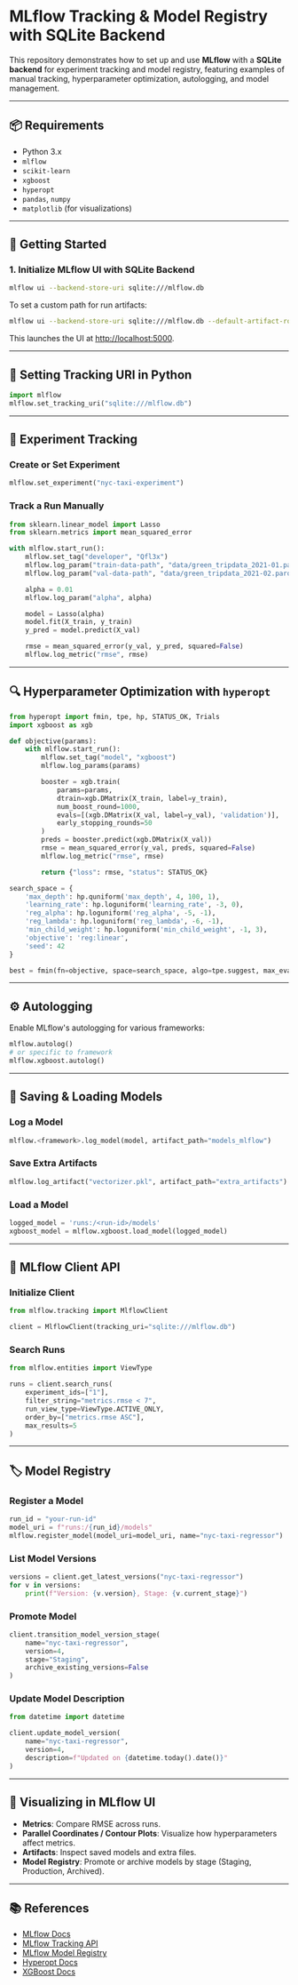 # MLflow Tracking & Model Registry with SQLite Backend

This repository demonstrates how to set up and use **MLflow** with a **SQLite backend** for experiment tracking and model registry, featuring examples of manual tracking, hyperparameter optimization, autologging, and model management.

---

## 📦 Requirements

- Python 3.x
- `mlflow`
- `scikit-learn`
- `xgboost`
- `hyperopt`
- `pandas`, `numpy`
- `matplotlib` (for visualizations)

---

## 🚀 Getting Started

### 1. Initialize MLflow UI with SQLite Backend

```bash
mlflow ui --backend-store-uri sqlite:///mlflow.db
```

To set a custom path for run artifacts:

```bash
mlflow ui --backend-store-uri sqlite:///mlflow.db --default-artifact-root ./mlruns
```

This launches the UI at [http://localhost:5000](http://localhost:5000).

---

## 🔗 Setting Tracking URI in Python

```python
import mlflow
mlflow.set_tracking_uri("sqlite:///mlflow.db")
```

---

## 🧪 Experiment Tracking

### Create or Set Experiment

```python
mlflow.set_experiment("nyc-taxi-experiment")
```

### Track a Run Manually

```python
from sklearn.linear_model import Lasso
from sklearn.metrics import mean_squared_error

with mlflow.start_run():
    mlflow.set_tag("developer", "Qfl3x")
    mlflow.log_param("train-data-path", "data/green_tripdata_2021-01.parquet")
    mlflow.log_param("val-data-path", "data/green_tripdata_2021-02.parquet")

    alpha = 0.01
    mlflow.log_param("alpha", alpha)

    model = Lasso(alpha)
    model.fit(X_train, y_train)
    y_pred = model.predict(X_val)

    rmse = mean_squared_error(y_val, y_pred, squared=False)
    mlflow.log_metric("rmse", rmse)
```

---

## 🔍 Hyperparameter Optimization with `hyperopt`

```python
from hyperopt import fmin, tpe, hp, STATUS_OK, Trials
import xgboost as xgb

def objective(params):
    with mlflow.start_run():
        mlflow.set_tag("model", "xgboost")
        mlflow.log_params(params)

        booster = xgb.train(
            params=params,
            dtrain=xgb.DMatrix(X_train, label=y_train),
            num_boost_round=1000,
            evals=[(xgb.DMatrix(X_val, label=y_val), 'validation')],
            early_stopping_rounds=50
        )
        preds = booster.predict(xgb.DMatrix(X_val))
        rmse = mean_squared_error(y_val, preds, squared=False)
        mlflow.log_metric("rmse", rmse)

        return {"loss": rmse, "status": STATUS_OK}

search_space = {
    'max_depth': hp.quniform('max_depth', 4, 100, 1),
    'learning_rate': hp.loguniform('learning_rate', -3, 0),
    'reg_alpha': hp.loguniform('reg_alpha', -5, -1),
    'reg_lambda': hp.loguniform('reg_lambda', -6, -1),
    'min_child_weight': hp.loguniform('min_child_weight', -1, 3),
    'objective': 'reg:linear',
    'seed': 42
}

best = fmin(fn=objective, space=search_space, algo=tpe.suggest, max_evals=50, trials=Trials())
```

---

## ⚙️ Autologging

Enable MLflow's autologging for various frameworks:

```python
mlflow.autolog()
# or specific to framework
mlflow.xgboost.autolog()
```

---

## 💾 Saving & Loading Models

### Log a Model

```python
mlflow.<framework>.log_model(model, artifact_path="models_mlflow")
```

### Save Extra Artifacts

```python
mlflow.log_artifact("vectorizer.pkl", artifact_path="extra_artifacts")
```

### Load a Model

```python
logged_model = 'runs:/<run-id>/models'
xgboost_model = mlflow.xgboost.load_model(logged_model)
```

---

## 🧰 MLflow Client API

### Initialize Client

```python
from mlflow.tracking import MlflowClient

client = MlflowClient(tracking_uri="sqlite:///mlflow.db")
```

### Search Runs

```python
from mlflow.entities import ViewType

runs = client.search_runs(
    experiment_ids=["1"],
    filter_string="metrics.rmse < 7",
    run_view_type=ViewType.ACTIVE_ONLY,
    order_by=["metrics.rmse ASC"],
    max_results=5
)
```

---

## 🏷️ Model Registry

### Register a Model

```python
run_id = "your-run-id"
model_uri = f"runs:/{run_id}/models"
mlflow.register_model(model_uri=model_uri, name="nyc-taxi-regressor")
```

### List Model Versions

```python
versions = client.get_latest_versions("nyc-taxi-regressor")
for v in versions:
    print(f"Version: {v.version}, Stage: {v.current_stage}")
```

### Promote Model

```python
client.transition_model_version_stage(
    name="nyc-taxi-regressor",
    version=4,
    stage="Staging",
    archive_existing_versions=False
)
```

### Update Model Description

```python
from datetime import datetime

client.update_model_version(
    name="nyc-taxi-regressor",
    version=4,
    description=f"Updated on {datetime.today().date()}"
)
```

---

## 🧠 Visualizing in MLflow UI

- **Metrics**: Compare RMSE across runs.
- **Parallel Coordinates / Contour Plots**: Visualize how hyperparameters affect metrics.
- **Artifacts**: Inspect saved models and extra files.
- **Model Registry**: Promote or archive models by stage (Staging, Production, Archived).

---

## 📚 References

- [MLflow Docs](https://mlflow.org/docs/latest/index.html)
- [MLflow Tracking API](https://mlflow.org/docs/latest/python_api/mlflow.tracking.html)
- [MLflow Model Registry](https://mlflow.org/docs/latest/model-registry.html)
- [Hyperopt Docs](http://hyperopt.github.io/hyperopt/)
- [XGBoost Docs](https://xgboost.readthedocs.io/en/latest/)
